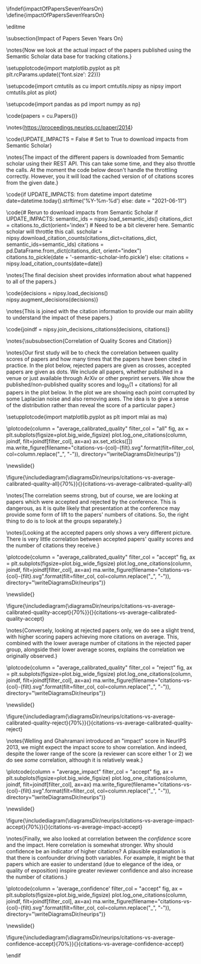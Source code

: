 \ifndef{impactOfPapersSevenYearsOn}
\define{impactOfPapersSevenYearsOn}

\editme

\subsection{Impact of Papers Seven Years On}

\notes{Now we look at the actual impact of the papers published using
the Semantic Scholar data base for tracking citations.}

\setupplotcode{import matplotlib.pyplot as plt
plt.rcParams.update({'font.size': 22})}

\setupcode{import cmtutils as cu
import cmtutils.nipsy as nipsy
import cmtutils.plot as plot}

\setupcode{import pandas as pd
import numpy as np}

\code{papers = cu.Papers()}

\notes{<https://proceedings.neurips.cc/paper/2014>}

\code{UPDATE_IMPACTS = False # Set to True to download impacts from Semantic Scholar}

\notes{The impact of the different papers is downloaded from Semantic scholar
using their REST API. This can take some time, and they also throttle
the calls. At the moment the code below deosn't handle the throttling
correctly. However, you it will load the cached version of of citations
scores from the given date.}

\code{if UPDATE_IMPACTS:
    from datetime import datetime
    date=datetime.today().strftime('%Y-%m-%d')
else:
    date = "2021-06-11"}

\code{# Rerun to download impacts from Semantic Scholar
if UPDATE_IMPACTS:
    semantic_ids = nipsy.load_semantic_ids()
    citations_dict = citations.to_dict(orient='index')
    # Need to be a bit cleverer here. Semantic scholar will throttle this call.
    sscholar = nipsy.download_citation_counts(citations_dict=citations_dict, semantic_ids=semantic_ids)
    citations = pd.DataFrame.from_dict(citations_dict, orient="index") 
    citations.to_pickle(date + '-semantic-scholar-info.pickle')
else: 
    citations = nipsy.load_citation_counts(date=date)}

\notes{The final decision sheet provides information about what happened to all
of the papers.}

\code{decisions = nipsy.load_decisions()
nipsy.augment_decisions(decisions)}

\notes{This is joined with the citation information to provide our main ability
to understand the impact of these papers.}

\code{joindf = nipsy.join_decisions_citations(decisions, citations)}

\notes{\subsubsection{Correlation of Quality Scores and Citation}}

\notes{Our first study will be to check the correlation between quality scores
of papers and how many times that the papers have been cited in
practice. In the plot below, rejected papers are given as crosses,
accepted papers are given as dots. We include all papers, whether
published in a venue or just available through ArXiv or other preprint
servers. We show the published/non-published quality scores and
$\log_{10}(1+\text{citations})$ for all papers in the plot below. In the
plot we are showing each point corrupted by some Laplacian noise and
also removing axes. The idea is to give a sense of the distribution
rather than reveal the score of a particular paper.}

\setupplotcode{import matplotlib.pyplot as plt
import mlai as ma}

\plotcode{column = "average_calibrated_quality"
filter_col = "all"
fig, ax = plt.subplots(figsize=plot.big_wide_figsize)
plot.log_one_citations(column, joindf, filt=joindf[filter_col], ax=ax)
ax.set_xticks([])
ma.write_figure(filename="citations-vs-{col}-{filt}.svg".format(filt=filter_col, col=column.replace("_", "-")),
                   directory="\writeDiagramsDir/neurips")}

\newslide{}

\figure{\includediagram{\diagramsDir/neurips/citations-vs-average-calibrated-quality-all}{70%}}{}{citations-vs-average-calibrated-quality-all}

\notes{The correlation seems strong, but of course, we are looking at papers
which were accepted and rejected by the conference. This is dangerous,
as it is quite likely that presentation at the conference may provide
some form of lift to the papers' numbers of citations. So, the right
thing to do is to look at the groups separately.}

\notes{Looking at the accepted papers only shows a very different picture.
There is very little correlation between accepted papers' quality
scores and the number of citations they receive.}

\plotcode{column = "average_calibrated_quality"
filter_col = "accept"
fig, ax = plt.subplots(figsize=plot.big_wide_figsize)
plot.log_one_citations(column, joindf, filt=joindf[filter_col], ax=ax)
ma.write_figure(filename="citations-vs-{col}-{filt}.svg".format(filt=filter_col, col=column.replace("_", "-")),
                   directory="\writeDiagramsDir/neurips")}

\newslide{}

\figure{\includediagram{\diagramsDir/neurips/citations-vs-average-calibrated-quality-accept}{70%}}{}{citations-vs-average-calibrated-quality-accept}


\notes{Conversely, looking at rejected papers only, we do see a slight trend,
with higher scoring papers achieving more citations on average. This,
combined with the lower average number of citations in the rejected
paper group, alongside their lower average scores, explains the
correlation we originally observed.}

\plotcode{column = "average_calibrated_quality"
filter_col = "reject"
fig, ax = plt.subplots(figsize=plot.big_wide_figsize)
plot.log_one_citations(column, joindf, filt=joindf[filter_col], ax=ax)
ma.write_figure(filename="citations-vs-{col}-{filt}.svg".format(filt=filter_col, col=column.replace("_", "-")),
                   directory="\writeDiagramsDir/neurips")}

\newslide{}

\figure{\includediagram{\diagramsDir/neurips/citations-vs-average-calibrated-quality-reject}{70%}}{}{citations-vs-average-calibrated-quality-reject}


\notes{Welling and Ghahramani introduced an "impact" score in NeurIPS 2013,
we might expect the impact score to show correlation. And indeed,
despite the lower range of the score (a reviewer can score either 1 or
2) we do see *some* correlation, although it is relatively weak.}

\plotcode{column = "average_impact"
filter_col = "accept"
fig, ax = plt.subplots(figsize=plot.big_wide_figsize)
plot.log_one_citations(column, joindf, filt=joindf[filter_col], ax=ax)
ma.write_figure(filename="citations-vs-{col}-{filt}.svg".format(filt=filter_col, col=column.replace("_", "-")),
                   directory="\writeDiagramsDir/neurips")}

\newslide{}

\figure{\includediagram{\diagramsDir/neurips/citations-vs-average-impact-accept}{70%}}{}{citations-vs-average-impact-accept}


\notes{Finally, we also looked at correlation between the *confidence* score
and the impact. Here correlation is somewhat stronger. Why should
confidence be an indicator of higher citations? A plausible explanation
is that there is confounder driving both variables. For example, it
might be that papers which are easier to understand (due to elegance of
the idea, or quality of exposition) inspire greater reviewer confidence
and also increase the number of citations.}

\plotcode{column = 'average_confidence'
filter_col = "accept"
fig, ax = plt.subplots(figsize=plot.big_wide_figsize)
plot.log_one_citations(column, joindf, filt=joindf[filter_col], ax=ax)
ma.write_figure(filename="citations-vs-{col}-{filt}.svg".format(filt=filter_col, col=column.replace("_", "-")),
                   directory="\writeDiagramsDir/neurips")}

\newslide{}

\figure{\includediagram{\diagramsDir/neurips/citations-vs-average-confidence-accept}{70%}}{}{citations-vs-average-confidence-accept}


\endif
